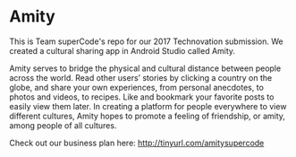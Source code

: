 # Amity
This is Team superCode's repo for our 2017 Technovation submission. We created a cultural sharing app in Android Studio called Amity.

Amity serves to bridge the physical and cultural distance between people across the world. Read other users’ stories by clicking a country on the globe, and share your own experiences, from personal anecdotes, to photos and videos, to recipes. Like and bookmark your favorite posts to easily view them later.
In creating a platform for people everywhere to view different cultures, Amity hopes to promote a feeling of friendship, or amity, among people of all cultures.

Check out our business plan here:
http://tinyurl.com/amitysupercode
